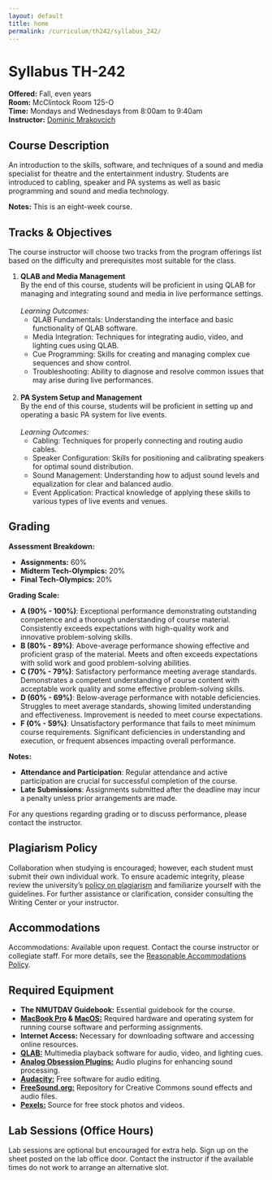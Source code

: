 ```yaml
---
layout: default
title: home
permalink: /curriculum/th242/syllabus_242/
---
```

# Syllabus TH-242
**Offered:** Fall, even years<br>
**Room:** McClintock Room 125-O<br>
**Time:** Mondays and Wednesdays from 8:00am to 9:40am<br>
**Instructor:** <a href="https://nmu.edu/theatreanddance/dominic-mrakovcich"> Dominic Mrakovcich</a>

## Course Description
An introduction to the skills, software, and techniques of a sound and media specialist for theatre and the entertainment industry. Students are introduced to cabling, speaker and PA systems as well as basic programming and sound and media technology. 

**Notes:** This is an eight-week course.

## Tracks & Objectives
The course instructor will choose two tracks from the program offerings list based on the difficulty and prerequisites most suitable for the class.

1. **QLAB and Media Management**<br>
By the end of this course, students will be proficient in using QLAB for managing and integrating sound and media in live performance settings.<br><br>
    *Learning Outcomes:*
    - QLAB Fundamentals: Understanding the interface and basic functionality of QLAB software.
    - Media Integration: Techniques for integrating audio, video, and lighting cues using QLAB.
    - Cue Programming: Skills for creating and managing complex cue sequences and show control.
    - Troubleshooting: Ability to diagnose and resolve common issues that may arise during live performances.<br><br>
2. **PA System Setup and Management**<br>
By the end of this course, students will be proficient in setting up and operating a basic PA system for live events.<br><br>
*Learning Outcomes:*
    - Cabling: Techniques for properly connecting and routing audio cables.
    - Speaker Configuration: Skills for positioning and calibrating speakers for optimal sound distribution.
    - Sound Management: Understanding how to adjust sound levels and equalization for clear and balanced audio.
    - Event Application: Practical knowledge of applying these skills to various types of live events and venues.

## Grading

**Assessment Breakdown:**
- **Assignments:** 60%
- **Midterm Tech-Olympics:** 20%
- **Final Tech-Olympics:** 20%

**Grading Scale:**

- **A (90% - 100%)**: Exceptional performance demonstrating outstanding competence and a thorough understanding of course material. Consistently exceeds expectations with high-quality work and innovative problem-solving skills.
- **B (80% - 89%)**: Above-average performance showing effective and proficient grasp of the material. Meets and often exceeds expectations with solid work and good problem-solving abilities.
- **C (70% - 79%)**: Satisfactory performance meeting average standards. Demonstrates a competent understanding of course content with acceptable work quality and some effective problem-solving skills.
- **D (60% - 69%)**: Below-average performance with notable deficiencies. Struggles to meet average standards, showing limited understanding and effectiveness. Improvement is needed to meet course expectations.
- **F (0% - 59%)**: Unsatisfactory performance that fails to meet minimum course requirements. Significant deficiencies in understanding and execution, or frequent absences impacting overall performance.

**Notes:**
- **Attendance and Participation**: Regular attendance and active participation are crucial for successful completion of the course.
- **Late Submissions**: Assignments submitted after the deadline may incur a penalty unless prior arrangements are made.

For any questions regarding grading or to discuss performance, please contact the instructor.

## Plagiarism Policy
Collaboration when studying is encouraged; however, each student must submit their own individual work. To ensure academic integrity, please review the university’s [policy on plagiarism](https://nmu.edu/writingcenter/plagiarism) and familiarize yourself with the guidelines. For further assistance or clarification, consider consulting the Writing Center or your instructor.

## Accommodations
Accommodations: Available upon request. Contact the course instructor or collegiate staff. For more details, see the [Reasonable Accommodations Policy](https://nmu.edu/disabilityservices/draft-reasonable-accommodation-policy).

## Required Equipment
- **The NMUTDAV Guidebook:** Essential guidebook for the course.
- **[MacBook Pro](https://www.apple.com/) & [MacOS:](https://www.apple.com/macos/sonoma/)** Required hardware and operating system for running course software and performing assignments.
- **Internet Access:** Necessary for downloading software and accessing online resources.
- **[QLAB:](https://Qlab.app)** Multimedia playback software for audio, video, and lighting cues.
- **[Analog Obsession Plugins:](https://https://analogobsession.com/)** Audio plugins for enhancing sound processing.
- **[Audacity:](https://www.audacityteam.org/)** Free software for audio editing.
- **[FreeSound.org:](https://freesound.org)** Repository for Creative Commons sound effects and audio files.
- **[Pexels:](https://pexels.com)** Source for free stock photos and videos.

## Lab Sessions (Office Hours)
Lab sessions are optional but encouraged for extra help. Sign up on the sheet posted on the lab office door. Contact the instructor if the available times do not work to arrange an alternative slot.